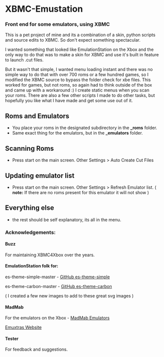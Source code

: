 # XBMC-Emustation

### Front end for some emulators, using XBMC

 This is a pet project of mine and its a combination of a skin, python scripts and source edits to XBMC. So don't expect something spectacular.

 I wanted something that looked like EmulationStation on the Xbox and the only way to do that was to make a skin for XBMC and use it's built in feature to launch .cut files.
 
 But it wasn't that simple, I wanted menu loading instant and there was no simple way to do that with over 700 roms or a few hundred games, so I modified the XBMC source to bypass the folder check for xbe files. This worked for games, but not roms, so again had to think outside of the box and came up with a workaround :) I create static menus when you scan your roms. There are also a few other scripts I made to do other tasks, but hopefully you like what I have made and get some use out of it.

## Roms and Emulators
 * You place your roms in the designated subdirectory in the **_roms** folder.
 * Same exact thing for the emulators, but in the **_emulators** folder.
 
## Scanning Roms
 * Press start on the main screen. Other Settings > Auto Create Cut Files
 
## Updating emulator list
 * Press start on the main screen. Other Settings > Refresh Emulator list.
  ( **note:** If there are no roms present for this emulator it will not show )
  
## Everything else
 * the rest should be self explanatory, its all in the menu.
 
### Acknowledgements:

#### Buzz
 For maintaining XBMC4Xbox over the years.

#### EmulationStation folk for:
 es-theme-simple-master - [GitHub es-theme-simple](https://github.com/RetroPie/es-theme-simple)
 
 es-theme-carbon-master - [GitHub es-theme-carbon](https://github.com/RetroPie/es-theme-carbon)
 
 ( I created a few new images to add to these great svg images )
	
#### MadMab
 For the emulators on the Xbox - [MadMab Emulators](http://www.emuxtras.net/dlsystem/)
 
 [Emuxtras Website](http://www.emuxtras.net)
 
#### Tester
 For feedback and suggestions.